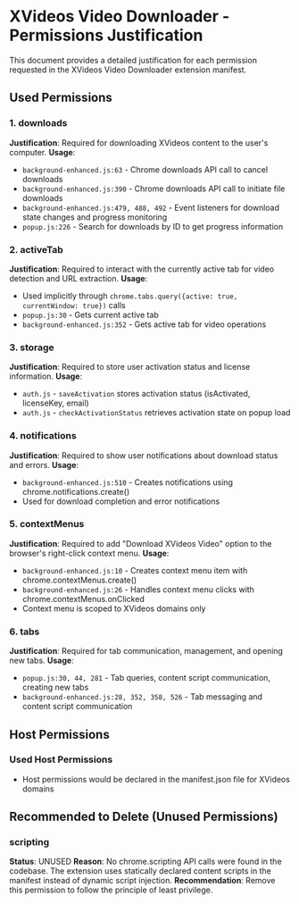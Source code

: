 # XVideos Video Downloader - Permissions Justification

This document provides a detailed justification for each permission requested in the XVideos Video Downloader extension manifest.

## Used Permissions

### 1. downloads
**Justification**: Required for downloading XVideos content to the user's computer.
**Usage**:
- `background-enhanced.js:63` - Chrome downloads API call to cancel downloads
- `background-enhanced.js:390` - Chrome downloads API call to initiate file downloads
- `background-enhanced.js:479, 488, 492` - Event listeners for download state changes and progress monitoring
- `popup.js:226` - Search for downloads by ID to get progress information

### 2. activeTab
**Justification**: Required to interact with the currently active tab for video detection and URL extraction.
**Usage**:
- Used implicitly through `chrome.tabs.query({active: true, currentWindow: true})` calls
- `popup.js:30` - Gets current active tab
- `background-enhanced.js:352` - Gets active tab for video operations

### 3. storage
**Justification**: Required to store user activation status and license information.
**Usage**:
- `auth.js` - `saveActivation` stores activation status (isActivated, licenseKey, email)
- `auth.js` - `checkActivationStatus` retrieves activation state on popup load

### 4. notifications
**Justification**: Required to show user notifications about download status and errors.
**Usage**:
- `background-enhanced.js:510` - Creates notifications using chrome.notifications.create()
- Used for download completion and error notifications

### 5. contextMenus
**Justification**: Required to add "Download XVideos Video" option to the browser's right-click context menu.
**Usage**:
- `background-enhanced.js:10` - Creates context menu item with chrome.contextMenus.create()
- `background-enhanced.js:26` - Handles context menu clicks with chrome.contextMenus.onClicked
- Context menu is scoped to XVideos domains only

### 6. tabs
**Justification**: Required for tab communication, management, and opening new tabs.
**Usage**:
- `popup.js:30, 44, 281` - Tab queries, content script communication, creating new tabs
- `background-enhanced.js:28, 352, 358, 526` - Tab messaging and content script communication

## Host Permissions

### Used Host Permissions
- Host permissions would be declared in the manifest.json file for XVideos domains

## Recommended to Delete (Unused Permissions)

### scripting
**Status**: UNUSED
**Reason**: No chrome.scripting API calls were found in the codebase. The extension uses statically declared content scripts in the manifest instead of dynamic script injection.
**Recommendation**: Remove this permission to follow the principle of least privilege.
